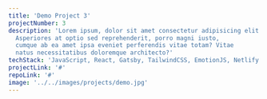 ```yaml
---
title: 'Demo Project 3'
projectNumber: 3
description: 'Lorem ipsum, dolor sit amet consectetur adipisicing elit.
  Asperiores at optio sed reprehenderit, porro magni iusto,
  cumque ab ea amet ipsa eveniet perferendis vitae totam? Vitae
  natus necessitatibus doloremque architecto?'
techStack: 'JavaScript, React, Gatsby, TailwindCSS, EmotionJS, Netlify'
projectLink: '#'
repoLink: '#'
image: '../../images/projects/demo.jpg'
---
```

